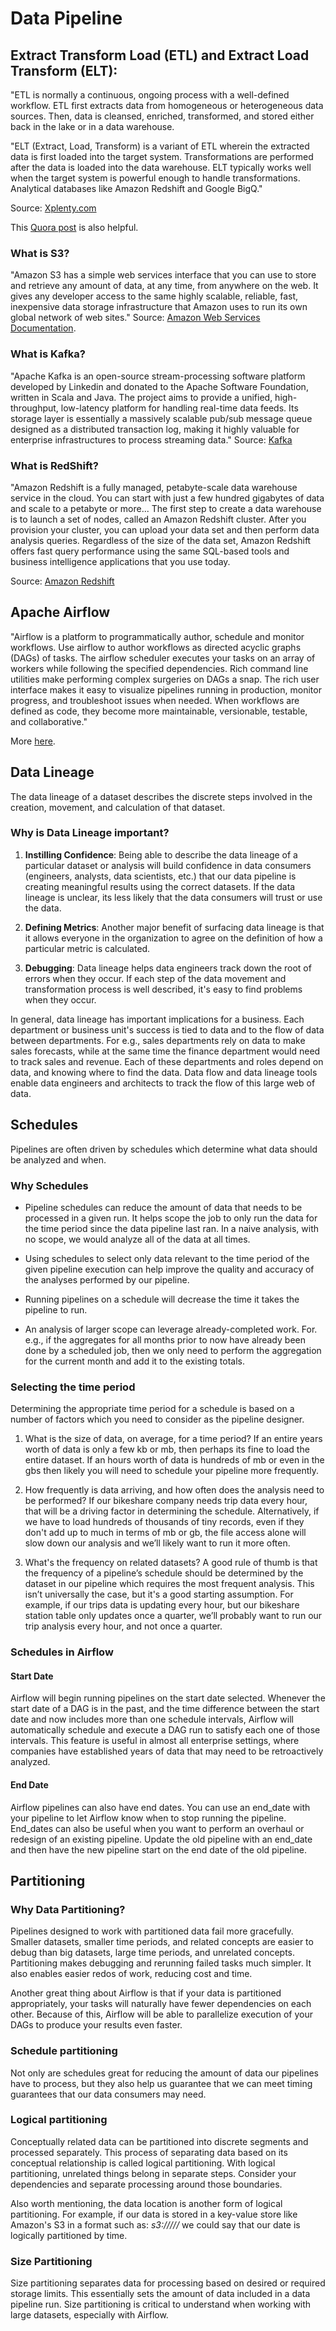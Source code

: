 # Data Pipeline

## Extract Transform Load (ETL) and Extract Load Transform (ELT):

"ETL is normally a continuous, ongoing process with a well-defined workflow. ETL first extracts data from homogeneous or heterogeneous data sources. Then, data is cleansed, enriched, transformed, and stored either back in the lake or in a data warehouse.

"ELT (Extract, Load, Transform) is a variant of ETL wherein the extracted data is first loaded into the target system. Transformations are performed after the data is loaded into the data warehouse. ELT typically works well when the target system is powerful enough to handle transformations. Analytical databases like Amazon Redshift and Google BigQ." 

Source: [Xplenty.com](https://www.xplenty.com/blog/etl-vs-elt/)

This [Quora post](https://www.quora.com/What-is-the-difference-between-the-ETL-and-ELT) is also helpful.

### What is S3?

"Amazon S3 has a simple web services interface that you can use to store and retrieve any amount of data, at any time, from anywhere on the web. It gives any developer access to the same highly scalable, reliable, fast, inexpensive data storage infrastructure that Amazon uses to run its own global network of web sites." 
Source: [Amazon Web Services Documentation](https://docs.aws.amazon.com/AmazonS3/latest/dev/Welcome.html).

### What is Kafka?

"Apache Kafka is an open-source stream-processing software platform developed by Linkedin and donated to the Apache Software Foundation, written in Scala and Java. The project aims to provide a unified, high-throughput, low-latency platform for handling real-time data feeds. Its storage layer is essentially a massively scalable pub/sub message queue designed as a distributed transaction log, making it highly valuable for enterprise infrastructures to process streaming data." 
Source: [Kafka](https://kafka.apache.org/intro) 

### What is RedShift?

"Amazon Redshift is a fully managed, petabyte-scale data warehouse service in the cloud. You can start with just a few hundred gigabytes of data and scale to a petabyte or more... The first step to create a data warehouse is to launch a set of nodes, called an Amazon Redshift cluster. After you provision your cluster, you can upload your data set and then perform data analysis queries. Regardless of the size of the data set, Amazon Redshift offers fast query performance using the same SQL-based tools and business intelligence applications that you use today.

Source: [Amazon Redshift](https://docs.aws.amazon.com/redshift/latest/mgmt/welcome.html)

## Apache Airflow
"Airflow is a platform to programmatically author, schedule and monitor workflows. Use airflow to author workflows as directed acyclic graphs (DAGs) of tasks. The airflow scheduler executes your tasks on an array of workers while following the specified dependencies. Rich command line utilities make performing complex surgeries on DAGs a snap. The rich user interface makes it easy to visualize pipelines running in production, monitor progress, and troubleshoot issues when needed. When workflows are defined as code, they become more maintainable, versionable, testable, and collaborative."

More [here](https://airflow.apache.org/).

## Data Lineage

The data lineage of a dataset describes the discrete steps involved in the creation, movement, and calculation of that dataset.

### Why is Data Lineage important?
1. **Instilling Confidence**: Being able to describe the data lineage of a particular dataset or analysis will build confidence in data consumers (engineers, analysts, data scientists, etc.) that our data pipeline is creating meaningful results using the correct datasets. If the data lineage is unclear, its less likely that the data consumers will trust or use the data.

2. **Defining Metrics**: Another major benefit of surfacing data lineage is that it allows everyone in the organization to agree on the definition of how a particular metric is calculated.

3. **Debugging**: Data lineage helps data engineers track down the root of errors when they occur. If each step of the data movement and transformation process is well described, it's easy to find problems when they occur.

In general, data lineage has important implications for a business. Each department or business unit's success is tied to data and to the flow of data between departments. For e.g., sales departments rely on data to make sales forecasts, while at the same time the finance department would need to track sales and revenue. Each of these departments and roles depend on data, and knowing where to find the data. Data flow and data lineage tools enable data engineers and architects to track the flow of this large web of data.

## Schedules
Pipelines are often driven by schedules which determine what data should be analyzed and when.

### Why Schedules
- Pipeline schedules can reduce the amount of data that needs to be processed in a given run. It helps scope the job to only run the data for the time period since the data pipeline last ran. In a naive analysis, with no scope, we would analyze all of the data at all times.

- Using schedules to select only data relevant to the time period of the given pipeline execution can help improve the quality and accuracy of the analyses performed by our pipeline.

- Running pipelines on a schedule will decrease the time it takes the pipeline to run.

- An analysis of larger scope can leverage already-completed work. For. e.g., if the aggregates for all months prior to now have already been done by a scheduled job, then we only need to perform the aggregation for the current month and add it to the existing totals.

### Selecting the time period
Determining the appropriate time period for a schedule is based on a number of factors which you need to consider as the pipeline designer.

1. What is the size of data, on average, for a time period? If an entire years worth of data is only a few kb or mb, then perhaps its fine to load the entire dataset. If an hours worth of data is hundreds of mb or even in the gbs then likely you will need to schedule your pipeline more frequently.

2. How frequently is data arriving, and how often does the analysis need to be performed? If our bikeshare company needs trip data every hour, that will be a driving factor in determining the schedule. Alternatively, if we have to load hundreds of thousands of tiny records, even if they don't add up to much in terms of mb or gb, the file access alone will slow down our analysis and we’ll likely want to run it more often.

3. What's the frequency on related datasets? A good rule of thumb is that the frequency of a pipeline’s schedule should be determined by the dataset in our pipeline which requires the most frequent analysis. This isn’t universally the case, but it's a good starting assumption. For example, if our trips data is updating every hour, but our bikeshare station table only updates once a quarter, we’ll probably want to run our trip analysis every hour, and not once a quarter.

### Schedules in Airflow

#### Start Date

Airflow will begin running pipelines on the start date selected. Whenever the start date of a DAG is in the past, and the time difference between the start date and now includes more than one schedule intervals, Airflow will automatically schedule and execute a DAG run to satisfy each one of those intervals. This feature is useful in almost all enterprise settings, where companies have established years of data that may need to be retroactively analyzed.

#### End Date

Airflow pipelines can also have end dates. You can use an end_date with your pipeline to let Airflow know when to stop running the pipeline. End_dates can also be useful when you want to perform an overhaul or redesign of an existing pipeline. Update the old pipeline with an end_date and then have the new pipeline start on the end date of the old pipeline.

## Partitioning

### Why Data Partitioning?

Pipelines designed to work with partitioned data fail more gracefully. Smaller datasets, smaller time periods, and related concepts are easier to debug than big datasets, large time periods, and unrelated concepts. Partitioning makes debugging and rerunning failed tasks much simpler. It also enables easier redos of work, reducing cost and time.

Another great thing about Airflow is that if your data is partitioned appropriately, your tasks will naturally have fewer dependencies on each other. Because of this, Airflow will be able to parallelize execution of your DAGs to produce your results even faster.

### Schedule partitioning

Not only are schedules great for reducing the amount of data our pipelines have to process, but they also help us guarantee that we can meet timing guarantees that our data consumers may need.

### Logical partitioning

Conceptually related data can be partitioned into discrete segments and processed separately. This process of separating data based on its conceptual relationship is called logical partitioning. With logical partitioning, unrelated things belong in separate steps. Consider your dependencies and separate processing around those boundaries.

Also worth mentioning, the data location is another form of logical partitioning. For example, if our data is stored in a key-value store like Amazon's S3 in a format such as: *s3://<bucket>/<year>/<month>/<day>* we could say that our date is logically partitioned by time.

### Size Partitioning

Size partitioning separates data for processing based on desired or required storage limits. This essentially sets the amount of data included in a data pipeline run. Size partitioning is critical to understand when working with large datasets, especially with Airflow.

